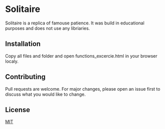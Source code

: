 # Solitaire 

Solitaire is a replica of famouse patience.
It was build in educational purposes and does not use any libriaries.

## Installation

Copy all files and folder and open functions_excercie.html in your browser localy.

## Contributing
Pull requests are welcome. For major changes, please open an issue first to discuss what you would like to change.


## License
[MIT](https://choosealicense.com/licenses/mit/)
